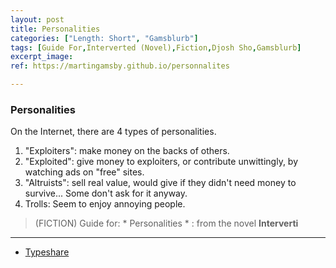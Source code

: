 ```yaml
---
layout: post
title: Personalities
categories: ["Length: Short", "Gamsblurb"]
tags: [Guide For,Interverted (Novel),Fiction,Djosh Sho,Gamsblurb]
excerpt_image: 
ref: https://martingamsby.github.io/personnalites

---
```


### **Personalities**

On the Internet, there are 4 types of personalities.
1. "Exploiters": make money on the backs of others.
2. "Exploited": give money to exploiters, or contribute unwittingly, by watching ads on "free" sites.
3. "Altruists": sell real value, would give if they didn't need money to survive... Some don't ask for it anyway.
4. Trolls: Seem to enjoy annoying people.

> (FICTION) Guide for: * Personalities * : from the novel **Interverti**

---

- [Typeshare](https://typeshare.co/martingamsby/posts/guide-for-personalities)

